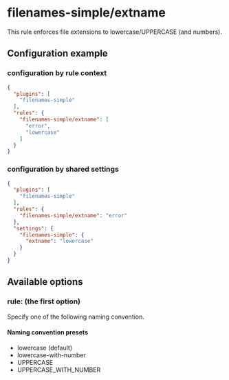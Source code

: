 # filenames-simple/extname
This rule enforces file extensions to lowercase/UPPERCASE (and numbers).

## Configuration example
### configuration by rule context
```json
{
  "plugins": [
    "filenames-simple"
  ],
  "rules": {
    "filenames-simple/extname": [
      "error",
      "lowercase"
    ]
  }
}
```

### configuration by shared settings
```json
{
  "plugins": [
    "filenames-simple"
  ],
  "rules": {
    "filenames-simple/extname": "error"
  },
  "settings": {
    "filenames-simple": {
      "extname": "lowercase"
    }
  }
}
```

## Available options
### rule: (the first option)
Specify one of the following naming convention.

#### Naming convention presets
* lowercase (default)
* lowercase-with-number
* UPPERCASE
* UPPERCASE_WITH_NUMBER
